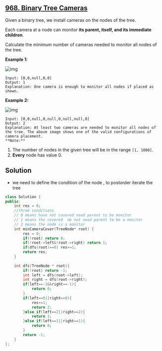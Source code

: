 ## [968. Binary Tree Cameras](https://leetcode-cn.com/problems/binary-tree-cameras/)

Given a binary tree, we install cameras on the nodes of the tree. 

Each camera at a node can monitor **its parent, itself, and its immediate children**.

Calculate the minimum number of cameras needed to monitor all nodes of the tree.

**Example 1:**

![img](https://assets.leetcode.com/uploads/2018/12/29/bst_cameras_01.png)

```
Input: [0,0,null,0,0]
Output: 1
Explanation: One camera is enough to monitor all nodes if placed as shown.
```

**Example 2:**

![img](https://assets.leetcode.com/uploads/2018/12/29/bst_cameras_02.png)

```
Input: [0,0,null,0,null,0,null,null,0]
Output: 2
Explanation: At least two cameras are needed to monitor all nodes of the tree. The above image shows one of the valid configurations of camera placement.
**Note:**
```

1. The number of nodes in the given tree will be in the range `[1, 1000]`.
2. **Every** node has value 0.

## Solution 

* we need to define the condition of the node , to postorder iterate the tree

```c++
class Solution {
public:
    int res = 0;
    //three conditions 
    // 0 means have not covered need parent to be monitor
    // 1 means the covered  do not need parent to be a monitor
    // 2 means the node is a monitor
    int minCameraCover(TreeNode* root) {
        res = 0;
        if(!root) return 0;
        if(!root->left&!root->right) return 1;
        if(dfs(root)==0) res+=1;
        return res;
    }
    
    int dfs(TreeNode * root){
        if(!root) return -1;
        int left = dfs(root->left);
        int right = dfs(root->right);
        if(left==-1&&right==-1){
            return 0;
        }
        if(left==0||right==0){
            res+=1;
            return 2;
        }else if(left==2||right==2){
            return 1;
        }else if(left==1||right==1){
            return 0;
        }
        return -1;
    }
};
```

